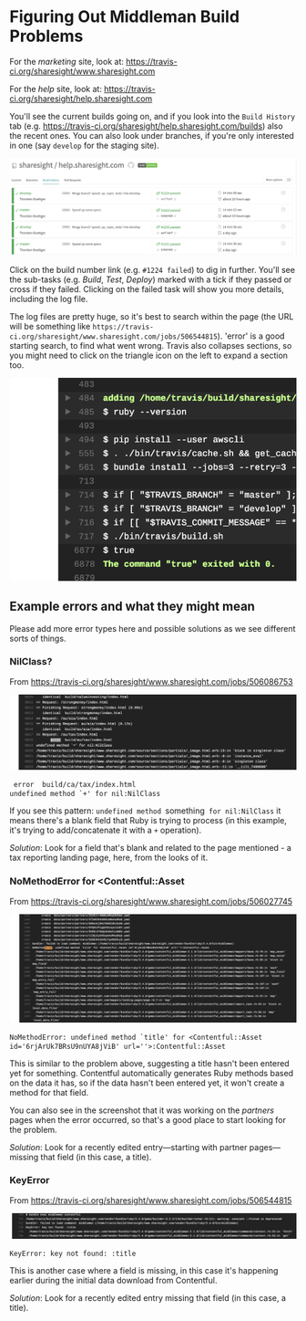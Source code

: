 # Figuring Out Middleman Build Problems

For the *marketing* site, look at: https://travis-ci.org/sharesight/www.sharesight.com

For the *help* site, look at: https://travis-ci.org/sharesight/help.sharesight.com

You'll see the current builds going on, and if you look into the `Build History` tab (e.g. https://travis-ci.org/sharesight/help.sharesight.com/builds) also the recent ones.  You can also look under branches, if you're only interested in one (say `develop` for the staging site).

![build history tab](build_history_tab.png)

Click on the build number link (e.g. `#1224 failed`) to dig in further. You'll see the sub-tasks (e.g. *Build*, *Test*, *Deploy*) marked with a tick if they passed or cross if they failed. Clicking on the failed task will show you more details, including the log file.

The log files are pretty huge, so it's best to search within the page (the URL will be something like `https://travis-ci.org/sharesight/www.sharesight.com/jobs/506544815`). 'error' is a good starting search, to find what went wrong. Travis also collapses sections, so you might need to click on the triangle icon on the left to expand a section too.

![collapsed log sections](collapsed_log_files.png)

## Example errors and what they might mean

Please add more error types here and possible solutions as we see different sorts of things.

### NilClass?

From https://travis-ci.org/sharesight/www.sharesight.com/jobs/506086753

![nilclass screenshot](undefined_method_nilclass.png)

```
 error  build/ca/tax/index.html
undefined method `+' for nil:NilClass
```

If you see this pattern: `undefined method `something` for nil:NilClass` it means there's a blank field that Ruby is trying to process (in this example, it's trying to add/concatenate it with a `+` operation). 

*Solution*: Look for a field that's blank and related to the page mentioned - a tax reporting landing page, here, from the looks of it.

### NoMethodError for <Contentful::Asset

From https://travis-ci.org/sharesight/www.sharesight.com/jobs/506027745

![no method error screenshot](no_method_error_contentful_asset.png)

```
NoMethodError: undefined method `title' for <Contentful::Asset id='6rjArUk7BRsU9nUYA8jViB' url=''>:Contentful::Asset
```

This is similar to the problem above, suggesting a title hasn't been entered yet for something. Contentful automatically generates Ruby methods based on the data it has, so if the data hasn't been entered yet, it won't create a method for that field.

You can also see in the screenshot that it was working on the _partners_ pages when the error occurred, so that's a good place to start looking for the problem.

*Solution*: Look for a recently edited entry—starting with partner pages—missing that field (in this case, a title).

### KeyError

From https://travis-ci.org/sharesight/www.sharesight.com/jobs/506544815

![key error screenshot](key_error.png)

```
KeyError: key not found: :title
```

This is another case where a field is missing, in this case it's happening earlier during the initial data download from Contentful.

*Solution*: Look for a recently edited entry missing that field (in this case, a title).
